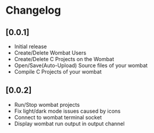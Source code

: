 # Changelog

## [0.0.1]

-   Initial release
-   Create/Delete Wombat Users
-   Create/Delete C Projects on the Wombat
-   Open/Save(Auto-Upload) Source files of your wombat
-   Compile C Projects of your wombat

## [0.0.2]

-   Run/Stop wombat projects
-   Fix light/dark mode issues caused by icons
-   Connect to wombat terminal socket
-   Display wombat run output in output channel
